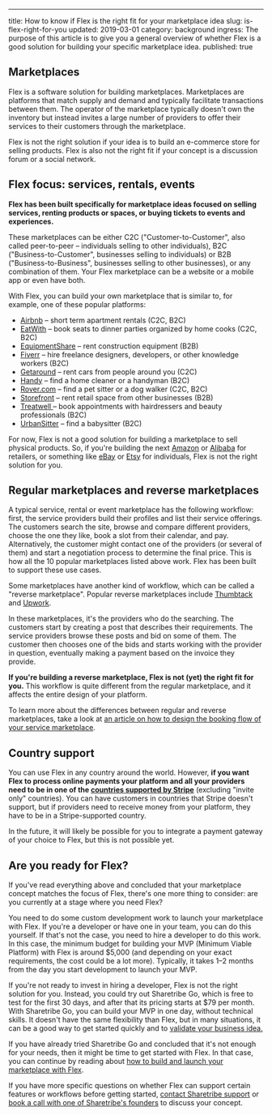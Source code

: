 ---

title: How to know if Flex is the right fit for your marketplace idea
slug: is-flex-right-for-you updated: 2019-03-01 category: background
ingress: The purpose of this article is to give you a general overview
of whether Flex is a good solution for building your specific
marketplace idea. published: true

## Marketplaces

Flex is a software solution for building marketplaces. Marketplaces are
platforms that match supply and demand and typically facilitate
transactions between them. The operator of the marketplace typically
doesn't own the inventory but instead invites a large number of
providers to offer their services to their customers through the
marketplace.

Flex is not the right solution if your idea is to build an e-commerce
store for selling products. Flex is also not the right fit if your
concept is a discussion forum or a social network.

## Flex focus: services, rentals, events

**Flex has been built specifically for marketplace ideas focused on
selling services, renting products or spaces, or buying tickets to
events and experiences.**

These marketplaces can be either C2C ("Customer-to-Customer", also
called peer-to-peer – individuals selling to other individuals), B2C
("Business-to-Customer", businesses selling to individuals) or B2B
("Business-to-Business", businesses selling to other businesses), or any
combination of them. Your Flex marketplace can be a website or a mobile
app or even have both.

With Flex, you can build your own marketplace that is similar to, for
example, one of these popular platforms:

- [Airbnb](https://www.airbnb.com/) – short term apartment rentals (C2C,
  B2C)
- [EatWith](https://www.eatwith.com/) – book seats to dinner parties
  organized by home cooks (C2C, B2C)
- [EquipmentShare](https://www.equipmentshare.com/) – rent construction
  equipment (B2B)
- [Fiverr](https://www.fiverr.com/) – hire freelance designers,
  developers, or other knowledge workers (B2C)
- [Getaround](https://www.getaround.com/) – rent cars from people around
  you (C2C)
- [Handy](https://www.handy.com) – find a home cleaner or a handyman
  (B2C)
- [Rover.com](https://www.rover.com/) – find a pet sitter or a dog
  walker (C2C, B2C)
- [Storefront](https://www.thestorefront.com/) – rent retail space from
  other businesses (B2B)
- [Treatwell ](https://www.treatwell.co.uk/)– book appointments with
  hairdressers and beauty professionals (B2C)
- [UrbanSitter](https://www.urbansitter.com/) – find a babysitter (B2C)

For now, Flex is not a good solution for building a marketplace to sell
physical products. So, if you're building the next
[Amazon](https://www.amazon.com/) or [Alibaba](https://www.alibaba.com)
for retailers, or something like [eBay](https://www.ebay.com/) or
[Etsy](https://www.etsy.com/) for individuals, Flex is not the right
solution for you.

## Regular marketplaces and reverse marketplaces

A typical service, rental or event marketplace has the following
workflow: first, the service providers build their profiles and list
their service offerings. The customers search the site, browse and
compare different providers, choose the one they like, book a slot from
their calendar, and pay. Alternatively, the customer might contact one
of the providers (or several of them) and start a negotiation process to
determine the final price. This is how all the 10 popular marketplaces
listed above work. Flex has been built to support these use cases.

Some marketplaces have another kind of workflow, which can be called a
"reverse marketplace". Popular reverse marketplaces include
[Thumbtack](https://www.thumbtack.com/) and
[Upwork](https://upwork.com/).

In these marketplaces, it's the providers who do the searching. The
customers start by creating a post that describes their requirements.
The service providers browse these posts and bid on some of them. The
customer then chooses one of the bids and starts working with the
provider in question, eventually making a payment based on the invoice
they provide.

**If you're building a reverse marketplace, Flex is not (yet) the right
fit for you.** This workflow is quite different from the regular
marketplace, and it affects the entire design of your platform.

To learn more about the differences between regular and reverse
marketplaces, take a look at
[an article on how to design the booking flow of your service marketplace](https://www.sharetribe.com/academy/design-booking-flow-service-marketplace/).

## Country support

You can use Flex in any country around the world. However, **if you want
Flex to process online payments your platform and all your providers
need to be in one of the
[countries supported by Stripe](https://stripe.com/global)** (excluding
"invite only" countries). You can have customers in countries that
Stripe doesn't support, but if providers need to receive money from your
platform, they have to be in a Stripe-supported country.

In the future, it will likely be possible for you to integrate a payment
gateway of your choice to Flex, but this is not possible yet.

## Are you ready for Flex?

If you've read everything above and concluded that your marketplace
concept matches the focus of Flex, there's one more thing to consider:
are you currently at a stage where you need Flex?

You need to do some custom development work to launch your marketplace
with Flex. If you're a developer or have one in your team, you can do
this yourself. If that's not the case, you need to hire a developer to
do this work. In this case, the minimum budget for building your MVP
(Minimum Viable Platform) with Flex is around \$5,000 (and depending on
your exact requirements, the cost could be a lot more). Typically, it
takes 1–2 months from the day you start development to launch your MVP.

If you're not ready to invest in hiring a developer, Flex is not the
right solution for you. Instead, you could try out Sharetribe Go, which
is free to test for the first 30 days, and after that its pricing starts
at \$79 per month. With Sharetribe Go, you can build your MVP in one
day, without technical skills. It doesn't have the same flexibility than
Flex, but in many situations, it can be a good way to get started
quickly and to
[validate your business idea.](https://www.sharetribe.com/academy/how-to-validate-your-marketplace-idea-before-building-the-platform/)

If you have already tried Sharetribe Go and concluded that it's not
enough for your needs, then it might be time to get started with Flex.
In that case, you can continue by reading about
[how to build and launch your marketplace with Flex](/background/how-to-build-and-launch-with-flex/).

If you have more specific questions on whether Flex can support certain
features or workflows before getting started,
[contact Sharetribe support](mailto:flex-support@sharetribe.com) or
[book a call with one of Sharetribe's founders](https://calendly.com/welcome-to-flex/first-call)
to discuss your concept.
